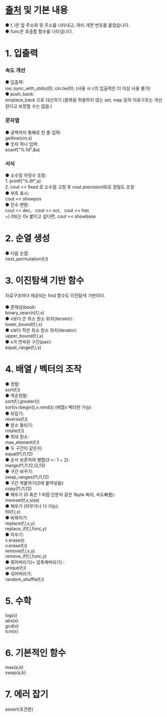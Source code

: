 # [출처](https://velog.io/@hgmhc/CC-STL-%EB%AA%A8%EC%9D%8C%EC%A7%91) 및 기본 내용

● f, l은 앞 주소와 뒷 주소를 나타내고, 여러 개면 번호를 붙였습니다. <br>
● func은 호출할 함수를 나타냅니다. <br>





# 1. 입출력

<h3> 속도 개선 </h3>
● 입출력:<br>
ios::sync_with_stdio(0); cin.tie(0); (사용 시 c의 입출력은 더 이상 사용 불가)<br>
● push_back:<br> 
emplace_back 으로 대신하기 (중복을 허용하지 않는 set, map 등의 자료구조는 개선된다고 보장할 수는 없음.)

<h3> 문자열 </h3>
● 공백까지 통째로 한 줄 입력:<br>
getline(cin,s)<br>
● 숫자 하나 입력:<br>
scanf("%.1d",&a)


<h3> 서식 </h3>
● 소수점 자릿수 조정:<br>
1. printf("%.6f",a) <br>
2. cout << fixed 로 소수점 고정 후 cout.precision(6)로 정밀도 조정<br>
● 부호 표시:<br>
cout << showpos <br>
● 진수 변환:<br>
cout << dec, &nbsp  cout << oct, &nbsp cout << hex <br>
+) 0또는 0x 붙이고 싶다면, cout << showbase



# 2. 순열 생성
● 다음 순열: <br>
next_permutation(f,l)


# 3. 이진탐색 기반 함수
자료구조마다 제공되는 find 함수도 이진탐색 기반이다. <br><br>
● 존재성(bool): <br>
binary_search(f,l,x) <br>
● x보다 큰 최소 원소 위치(iterator): <br>
lower_bound(f,l,x) <br>
● x보다 작은 최소 원소 위치(iterator): <br>
upper_bound(f,l,x) <br>
● x가 연속된 구간(pair): <br>
equal_range(f,l,x) <br>


# 4. 배열 / 벡터의 조작
● 정렬: <br>
sort(f,l) <br>
● 역순정렬: <br>
sort(f,l,greater<int>()) <br>
sort(v.rbegin(),v.rend()) (배열x 벡터만 가능) <br>
● 뒤집기: <br>
reverse(f,l) <br>
● 원소 돌리기: <br>
rotate(f,l) <br>
● 최대 원소: <br>
max_element(f,l) <br>
● 두 구간이 같은지: <br>
equal(f1,l1,f2) <br>
● 순서 보존하여 병합(3 <- 1 + 2): <br>
merge(f1,l1,f2,l2,f3) <br>
● 구간 바꾸기: <br>
swap_ranges(f1,l1,f2) <br>
● 구간 복붙하기(2에 붙여넣음): <br>
copy(f1,l1,f2) <br>
● 채우기 (0 혹은 1 처럼 단문자 같은 1byte 짜리, 속도빠름): <br>
memset(f,x,size) <br>
● 채우기 (아무거나 다 가능): <br>
fill(f,l,x) <br>
● 바꿔치기: <br>
replace(f,l,x,y) <br>
replace_if(f,l,func,y) <br>
● 지우기: <br>
v.erase(i) <br>
v.erase(f,l) <br>
remove(f,l,x,y) <br>
remove_if(f,l,func,y) <br>
● 묶어버리기(= 압축해버리기) : <br>
unique(f,l) <br>
● 섞어버리기: <br>
random_shuffle(f,l) <br>

  
# 5. 수학
log(x) <br>
abs(x) <br>
gcd(x) <br>
lcm(x) <br>
  
# 6. 기본적인 함수
max(a,b) <br>
swap(a,b) <br>

  
# 7. 에러 잡기
assert(조건문) <br>
  

  
